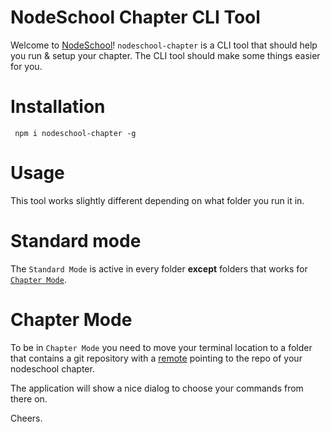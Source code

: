 # NodeSchool Chapter CLI Tool

Welcome to [NodeSchool](http://nodeschool.io)! `nodeschool-chapter` is a CLI tool that should help you run & setup your chapter. The CLI tool should make some things easier for you.

# Installation

` npm i nodeschool-chapter -g` 

# Usage

This tool works slightly different depending on what folder you run it in.

# Standard mode

The `Standard Mode` is active in every folder **except** folders that works for [`Chapter Mode`](#chapter-mode).

# Chapter Mode
 
To be in `Chapter Mode` you need to move your terminal location to a folder that contains a git repository with a [remote](https://git-scm.com/docs/git-remote) pointing to the repo of your nodeschool chapter.

The application will show a nice dialog to choose your commands from there on.

Cheers.